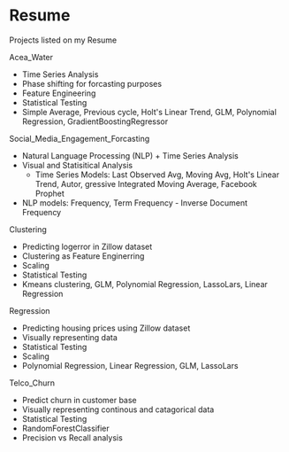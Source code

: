 # Resume
Projects listed on my Resume

Acea_Water
 - Time Series Analysis 
 - Phase shifting for forcasting purposes
 - Feature Engineering
 - Statistical Testing
 - Simple Average, Previous cycle, Holt's Linear Trend, GLM, Polynomial Regression, GradientBoostingRegressor
 
Social_Media_Engagement_Forcasting
 - Natural Language Processing (NLP) + Time Series Analysis
 - Visual and Statisitical Analysis
   - Time Series Models: Last Observed Avg, Moving Avg, Holt's Linear Trend, Autor, gressive Integrated Moving Average, Facebook Prophet
  - NLP models: Frequency, Term Frequency - Inverse Document Frequency 
 
Clustering
  - Predicting logerror in Zillow dataset
  - Clustering as Feature Enginerring
  - Scaling
  - Statistical Testing
  - Kmeans clustering, GLM, Polynomial Regression, LassoLars, Linear Regression
  
 Regression
  - Predicting housing prices using Zillow dataset
  - Visually representing data
  - Statistical Testing
  - Scaling
  - Polynomial Regression, Linear Regression, GLM, LassoLars
 
Telco_Churn
  - Predict churn in customer base
  - Visually representing continous and catagorical data
  - Statistical Testing
  - RandomForestClassifier
  - Precision vs Recall analysis
